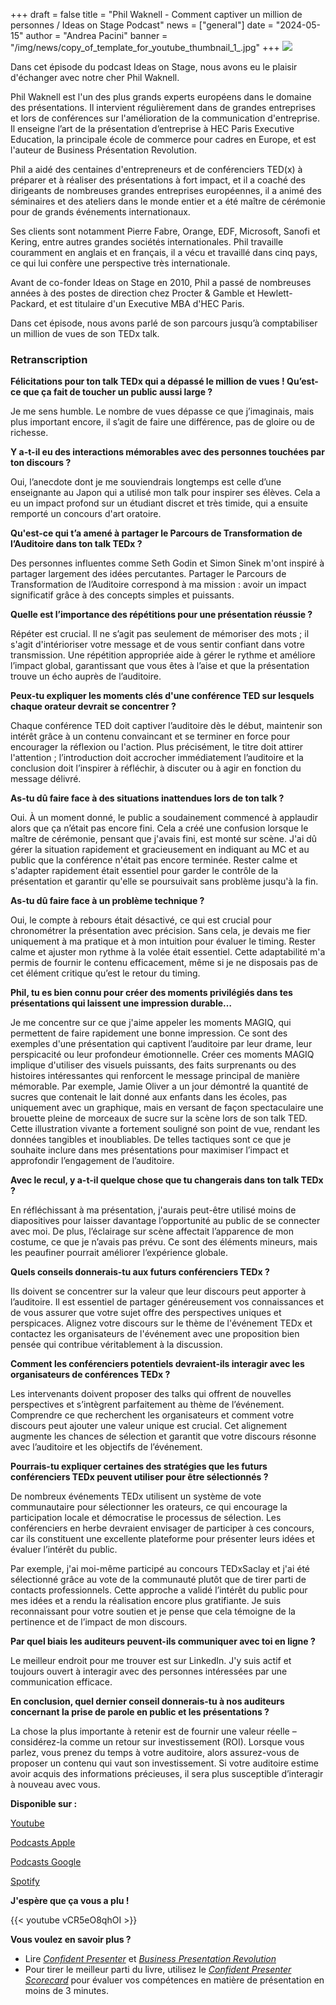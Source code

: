 +++
draft = false
title = "Phil Waknell - Comment captiver un million de personnes / Ideas on Stage Podcast"
news = ["general"]
date = "2024-05-15"
author = "Andrea Pacini"
banner = "/img/news/copy_of_template_for_youtube_thumbnail_1_.jpg"
+++
![](/img/news/copy_of_template_for_youtube_thumbnail_1_.jpg)

Dans cet épisode du podcast Ideas on Stage, nous avons eu le plaisir d'échanger avec notre cher Phil Waknell.

Phil Waknell est l'un des plus grands experts européens dans le domaine des présentations. Il intervient régulièrement dans de grandes entreprises et lors de conférences sur l'amélioration de la communication d'entreprise. Il enseigne l’art de la présentation d’entreprise à HEC Paris Executive Education, la principale école de commerce pour cadres en Europe, et est l'auteur de Business Présentation Revolution.

Phil a aidé des centaines d'entrepreneurs et de conférenciers TED(x) à préparer et à réaliser des présentations à fort impact, et il a coaché des dirigeants de nombreuses grandes entreprises européennes, il a animé des séminaires et des ateliers dans le monde entier et a été maître de cérémonie pour de grands événements internationaux.

Ses clients sont notamment Pierre Fabre, Orange, EDF, Microsoft, Sanofi et Kering, entre autres grandes sociétés internationales. Phil travaille couramment en anglais et en français, il a vécu et travaillé dans cinq pays, ce qui lui confère une perspective très internationale.

Avant de co-fonder Ideas on Stage en 2010, Phil a passé de nombreuses années à des postes de direction chez Procter & Gamble et Hewlett-Packard, et est titulaire d'un Executive MBA d'HEC Paris.

Dans cet épisode, nous avons parlé de son parcours jusqu’à comptabiliser un million de vues de son TEDx talk.

### **Retranscription**

**Félicitations pour ton talk TEDx qui a dépassé le million de vues ! Qu’est-ce que ça fait de toucher un public aussi large ?**

Je me sens humble. Le nombre de vues dépasse ce que j’imaginais, mais plus important encore, il s’agit de faire une différence, pas de gloire ou de richesse.

**Y a-t-il eu des interactions mémorables avec des personnes touchées par ton discours ?**

Oui, l’anecdote dont je me souviendrais longtemps est celle d’une enseignante au Japon qui a utilisé mon talk pour inspirer ses élèves. Cela a eu un impact profond sur un étudiant discret et très timide, qui a ensuite remporté un concours d'art oratoire.

**Qu'est-ce qui t’a amené à partager le Parcours de Transformation de l’Auditoire dans ton talk TEDx ?**

Des personnes influentes comme Seth Godin et Simon Sinek m'ont inspiré à partager largement des idées percutantes. Partager le Parcours de Transformation de l’Auditoire correspond à ma mission : avoir un impact significatif grâce à des concepts simples et puissants.

**Quelle est l’importance des répétitions pour une présentation réussie ?**

Répéter est crucial. Il ne s’agit pas seulement de mémoriser des mots ; il s'agit d'intérioriser votre message et de vous sentir confiant dans votre transmission. Une répétition appropriée aide à gérer le rythme et améliore l’impact global, garantissant que vous êtes à l’aise et que la présentation trouve un écho auprès de l’auditoire.

**Peux-tu expliquer les moments clés d'une conférence TED sur lesquels chaque orateur devrait se concentrer ?**

Chaque conférence TED doit captiver l’auditoire dès le début, maintenir son intérêt grâce à un contenu convaincant et se terminer en force pour encourager la réflexion ou l'action. Plus précisément, le titre doit attirer l'attention ; l’introduction doit accrocher immédiatement l’auditoire et la conclusion doit l’inspirer à réfléchir, à discuter ou à agir en fonction du message délivré.

**As-tu dû faire face à des situations inattendues lors de ton talk ?**

Oui. À un moment donné, le public a soudainement commencé à applaudir alors que ça n’était pas encore fini. Cela a créé une confusion lorsque le maître de cérémonie, pensant que j'avais fini, est monté sur scène. J'ai dû gérer la situation rapidement et gracieusement en indiquant au MC et au public que la conférence n'était pas encore terminée. Rester calme et s'adapter rapidement était essentiel pour garder le contrôle de la présentation et garantir qu'elle se poursuivait sans problème jusqu'à la fin.

**As-tu dû faire face à un problème technique ?** 

Oui, le compte à rebours était désactivé, ce qui est crucial pour chronométrer la présentation avec précision. Sans cela, je devais me fier uniquement à ma pratique et à mon intuition pour évaluer le timing. Rester calme et ajuster mon rythme à la volée était essentiel. Cette adaptabilité m'a permis de fournir le contenu efficacement, même si je ne disposais pas de cet élément critique qu’est le retour du timing.

**Phil, tu es bien connu pour créer des moments privilégiés dans tes présentations qui laissent une impression durable…**

Je me concentre sur ce que j'aime appeler les moments MAGIQ, qui permettent de faire rapidement une bonne impression. Ce sont des exemples d'une présentation qui captivent l’auditoire par leur drame, leur perspicacité ou leur profondeur émotionnelle. Créer ces moments MAGIQ implique d'utiliser des visuels puissants, des faits surprenants ou des histoires intéressantes qui renforcent le message principal de manière mémorable. Par exemple, Jamie Oliver a un jour démontré la quantité de sucres que contenait le lait donné aux enfants dans les écoles, pas uniquement avec un graphique, mais en versant de façon spectaculaire une brouette pleine de morceaux de sucre sur la scène lors de son talk TED. Cette illustration vivante a fortement souligné son point de vue, rendant les données tangibles et inoubliables. De telles tactiques sont ce que je souhaite inclure dans mes présentations pour maximiser l’impact et approfondir l’engagement de l’auditoire.

**Avec le recul, y a-t-il quelque chose que tu changerais dans ton talk TEDx ?**

En réfléchissant à ma présentation, j'aurais peut-être utilisé moins de diapositives pour laisser davantage l’opportunité au public de se connecter avec moi. De plus, l’éclairage sur scène affectait l’apparence de mon costume, ce que je n’avais pas prévu. Ce sont des éléments mineurs, mais les peaufiner pourrait améliorer l’expérience globale. 

**Quels conseils donnerais-tu aux futurs conférenciers TEDx ?**

Ils doivent se concentrer sur la valeur que leur discours peut apporter à l’auditoire. Il est essentiel de partager généreusement vos connaissances et de vous assurer que votre sujet offre des perspectives uniques et perspicaces. Alignez votre discours sur le thème de l'événement TEDx et contactez les organisateurs de l'événement avec une proposition bien pensée qui contribue véritablement à la discussion.

**Comment les conférenciers potentiels devraient-ils interagir avec les organisateurs de conférences TEDx ?**

Les intervenants doivent proposer des talks qui offrent de nouvelles perspectives et s’intègrent parfaitement au thème de l’événement. Comprendre ce que recherchent les organisateurs et comment votre discours peut ajouter une valeur unique est crucial. Cet alignement augmente les chances de sélection et garantit que votre discours résonne avec l’auditoire et les objectifs de l’événement.

**Pourrais-tu expliquer certaines des stratégies que les futurs conférenciers TEDx peuvent utiliser pour être sélectionnés ?**

De nombreux événements TEDx utilisent un système de vote communautaire pour sélectionner les orateurs, ce qui encourage la participation locale et démocratise le processus de sélection. Les conférenciers en herbe devraient envisager de participer à ces concours, car ils constituent une excellente plateforme pour présenter leurs idées et évaluer l’intérêt du public.

Par exemple, j'ai moi-même participé au concours TEDxSaclay et j'ai été sélectionné grâce au vote de la communauté plutôt que de tirer parti de contacts professionnels. Cette approche a validé l’intérêt du public pour mes idées et a rendu la réalisation encore plus gratifiante. Je suis reconnaissant pour votre soutien et je pense que cela témoigne de la pertinence et de l’impact de mon discours.

**Par quel biais les auditeurs peuvent-ils communiquer avec toi en ligne ?**

Le meilleur endroit pour me trouver est sur LinkedIn. J'y suis actif et toujours ouvert à interagir avec des personnes intéressées par une communication efficace. 

**En conclusion, quel dernier conseil donnerais-tu à nos auditeurs concernant la prise de parole en public et les présentations ?**

La chose la plus importante à retenir est de fournir une valeur réelle – considérez-la comme un retour sur investissement (ROI). Lorsque vous parlez, vous prenez du temps à votre auditoire, alors assurez-vous de proposer un contenu qui vaut son investissement. Si votre auditoire estime avoir acquis des informations précieuses, il sera plus susceptible d’interagir à nouveau avec vous.

**Disponible sur :** 

[Youtube](https://youtu.be/vCR5eO8qhOI)

[Podcasts Apple](https://podcasts.apple.com/us/podcast/59-phil-waknell-on-how-to-captivate-a-million-minds/id1506050111?i=1000655665717)

[Podcasts Google](https://podcasts.google.com/feed/aHR0cHM6Ly9hbmNob3IuZm0vcy8xYTRjNGFjYy9wb2RjYXN0L3Jzcw/episode/OTQ0MjY1YWQtNGIxNS00YzZhLWE3M2UtNmJmZWExNTQ3YjZh?sa=X&ved=0CAUQkfYCahcKEwi4y9S4g9aGAxUAAAAAHQAAAAAQCg)

[Spotify](https://open.spotify.com/episode/18kUqr5OKaG9ttfJTxLYZw)

**J'espère que ça vous a plu !**

{{< youtube vCR5eO8qhOI >}}

**Vous voulez en savoir plus ?** 

* Lire *[Confident Presenter](https://www.ideasonstage.com/resources/books/confident-presenter-book/)* et *[Business Presentation Revolution](https://www.ideasonstage.com/resources/books/business-presentation-revolution-book/)*
* Pour tirer le meilleur parti du livre, utilisez le *[Confident Presenter Scorecard](https://presentationscorecard.scoreapp.com/)* pour évaluer vos compétences en  matière de présentation en moins de 3 minutes.
